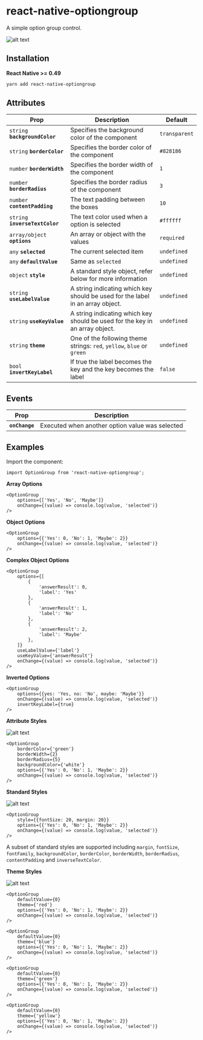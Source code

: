 # react-native-optiongroup

A simple option group control.

![alt text](https://github.com/flyandi/react-native-optiongroup/raw/master/docs/default.png "react-native-optiongroup")


## Installation

**React Native >= 0.49**

```bash
yarn add react-native-optiongroup
```

## Attributes

| Prop | Description | Default |
|---|---|---|
|`string` **`backgroundColor`**|Specifies the background color of the component|`transparent`|
|`string` **`borderColor`**|Specifies the border color of the component|`#828186`|
|`number` **`borderWidth`**|Specifies the border width of the component|`1`|
|`number` **`borderRadius`**|Specifies the border radius of the component|`3`|
|`number` **`contentPadding`**|The text padding between the boxes|`10`
|`string` **`inverseTextColor`**|The text color used when a option is selected|`#ffffff`|
|`array/object` **`options`**|An array or object with the values|`required`|
|`any` **`selected`**|The current selected item|`undefined`|
|`any` **`defaultValue`**|Same as `selected`|`undefined`|
|`object` **`style`**|A standard style object, refer below for more information|`undefined`|
|`string` **`useLabelValue`**|A string indicating which key should be used for the label in an array object.|`undefined`|
|`string` **`useKeyValue`**|A string indicating which key should be used for the key in an array object.|`undefined`|
|`string` **`theme`**|One of the following theme strings: `red`, `yellow`, `blue` or `green`|`undefined`|
|`bool` **`invertKeyLabel`**|If true the label becomes the key and the key becomes the label|`false`|

## Events

| Prop | Description |
|---|---|
|**`onChange`**|Executed when another option value was selected|


## Examples

Import the component:

```es6
import OptionGroup from 'react-native-optiongroup';
```


**Array Options**

```es6
<OptionGroup
    options={['Yes', 'No', 'Maybe']}
    onChange={(value) => console.log(value, 'selected')}
/>
```


**Object Options**

```es6
<OptionGroup
    options={{'Yes': 0, 'No': 1, 'Maybe': 2}}
    onChange={(value) => console.log(value, 'selected')}
/>
```


**Complex Object Options**

```es6
<OptionGroup
    options={[
    	{
    		'answerResult': 0,
    		'label': 'Yes'
    	},
    	{
    		'answerResult': 1,
    		'label': 'No'
    	},
    	{
    		'answerResult': 2,
    		'label': 'Maybe'
    	},
    ]}
    useLabelValue={'label'}
    useKeyValue={'answerResult'}
    onChange={(value) => console.log(value, 'selected')}
/>
```


**Inverted Options**

```es6
<OptionGroup
    options={{yes: 'Yes, no: 'No', maybe: 'Maybe'}}
    onChange={(value) => console.log(value, 'selected')}
    invertKeyLabel={true}
/>
```

**Attribute Styles**

![alt text](https://github.com/flyandi/react-native-optiongroup/raw/master/docs/styled.png "react-native-optiongroup")

```es6
<OptionGroup
	borderColor={'green'}
	borderWidth={2}
	borderRadius={5}
	backgroundColor={'white'}
    options={{'Yes': 0, 'No': 1, 'Maybe': 2}}
    onChange={(value) => console.log(value, 'selected')}
/>
```


**Standard Styles**

![alt text](https://github.com/flyandi/react-native-optiongroup/raw/master/docs/large.png "react-native-optiongroup")

```es6
<OptionGroup
	style={{fontSize: 20, margin: 20}}
    options={{'Yes': 0, 'No': 1, 'Maybe': 2}}
    onChange={(value) => console.log(value, 'selected')}
/>
```

A subset of standard styles are supported including `margin`, `fontSize`, `fontFamily`, `backgroundColor`, `borderColor`, `borderWidth`, `borderRadius`, `contentPadding` and `inverseTextColor`.


**Theme Styles**

![alt text](https://github.com/flyandi/react-native-optiongroup/raw/master/docs/themes.png "react-native-optiongroup")


```es6
<OptionGroup
	defaultValue={0}
	theme={'red'}
    options={{'Yes': 0, 'No': 1, 'Maybe': 2}}
    onChange={(value) => console.log(value, 'selected')}
/>

<OptionGroup
	defaultValue={0}
	theme={'blue'}
    options={{'Yes': 0, 'No': 1, 'Maybe': 2}}
    onChange={(value) => console.log(value, 'selected')}
/>

<OptionGroup
	defaultValue={0}
	theme={'green'}
    options={{'Yes': 0, 'No': 1, 'Maybe': 2}}
    onChange={(value) => console.log(value, 'selected')}
/>

<OptionGroup
	defaultValue={0}
	theme={'yellow'}
    options={{'Yes': 0, 'No': 1, 'Maybe': 2}}
    onChange={(value) => console.log(value, 'selected')}
/>
```



